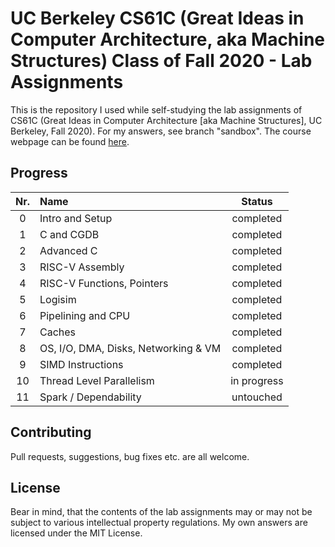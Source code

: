 
# UC Berkeley CS61C (Great Ideas in Computer Architecture, aka Machine Structures) Class of Fall 2020 - Lab Assignments

This is the repository I used while self-studying the lab assignments of CS61C (Great Ideas in Computer Architecture [aka Machine Structures], UC Berkeley, Fall 2020). For my answers, see branch "sandbox".
The course webpage can be found [here](https://inst.eecs.berkeley.edu/~cs61c/fa20/). 

## Progress

|Nr.| Name| Status|
| :-: | :- | :-: |
|0|Intro and Setup|completed|
|1|C and CGDB|completed|
|2|Advanced C|completed|
|3|RISC-V Assembly|completed|
|4|RISC-V Functions, Pointers|completed|
|5|Logisim|completed|
|6|Pipelining and CPU|completed|
|7|Caches|completed|
|8|OS, I/O, DMA, Disks, Networking & VM|completed|
|9|SIMD Instructions|completed|
|10|Thread Level Parallelism|in progress|
|11|Spark / Dependability|untouched|

## Contributing

Pull requests, suggestions, bug fixes etc. are all welcome.

## License

Bear in mind, that the contents of the lab assignments may or may not be subject to various intellectual property regulations. My own answers are licensed under the MIT License.